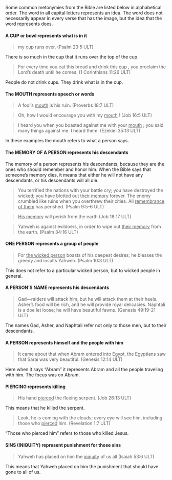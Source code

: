 

Some common metonymies from the Bible are listed below in alphabetical order. The word in all capital letters represents an idea. The word does not necessarily appear in every verse that has the image, but the idea that the word represents does.

#### A CUP or bowl represents what is in it

> my <u> cup</u> runs over.  (Psalm 23:5 ULT)

There is so much in the cup that it runs over the top of the cup.

> For every time you eat this bread and drink this <u> cup</u> , you proclaim the Lord’s death until he comes.  (1 Corinthians 11:26 ULT)


People do not drink cups. They drink what is in the cup.

#### The MOUTH represents speech or words

> A fool’s <u> mouth</u> is his ruin.  (Proverbs 18:7 ULT)

<blockquote> Oh, how I would encourage you with my <u> mouth</u> !  (Job 16:5 ULT) </blockquote> 

> I heard you when you boasted against me with your <u> mouth</u> ; you said many things against me. I heard them. (Ezekiel 35:13 ULT)


In these examples the mouth refers to what a person says.

#### The MEMORY OF A PERSON represents his descendants

The memory of a person represents his descendants, because they are the ones who should remember and honor him. When the Bible says that someone’s memory dies, it means that either he will not have any descendants, or his descendants will all die.

> You terrified the nations with your battle cry;
> you have destroyed the wicked;
> you have blotted out <u> their memory</u> forever.
> The enemy crumbled like ruins
> when you overthrew their cities.
> All <u> remembrance of them</u> has perished. (Psalm 9:5-6 ULT)

<blockquote> <u> His memory</u> will perish from the earth (Job 18:17 ULT) </blockquote> 

> Yahweh is against evildoers,
> in order to wipe out <u> their memory</u> from the earth. (Psalm 34:16 ULT)


#### ONE PERSON represents a group of people

> For <u> the wicked person</u> boasts of his deepest desires;
> he blesses the greedy and insults Yahweh. (Psalm 10:3 ULT)

This does not refer to a particular wicked person, but to wicked people in general.

#### A PERSON’S NAME represents his descendants

> Gad—raiders will attack him, but he will attack them at their heels.
> Asher’s food will be rich, and he will provide royal delicacies.
> Naphtali is a doe let loose; he will have beautiful fawns. (Genesis 49:19-21 ULT)


The names Gad, Asher, and Naphtali refer not only to those men, but to their descendants.

#### A PERSON represents himself and the people with him

> It came about that when Abram entered into Egypt, the Egyptians saw that Sarai was very beautiful. (Genesis 12:14 ULT)

Here when it says “Abram” it represents Abram and all the people traveling with him. The focus was on Abram.

#### PIERCING represents killing

> His hand <u> pierced</u> the fleeing serpent. (Job 26:13 ULT)

This means that he killed the serpent.

> Look, he is coming with the clouds; every eye will see him, including those who <u> pierced</u> him. (Revelation 1:7 ULT)

“Those who pierced him” refers to those who killed Jesus.

#### SINS (INIQUITY) represent punishment for those sins

> Yahweh has placed on him the <u> iniquity</u> of us all   (Isaiah 53:6 ULT)

This means that Yahweh placed on him the punishment that should have gone to all of us.